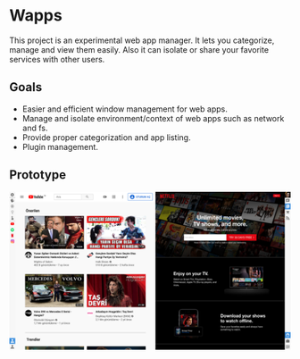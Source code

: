 # Wapps

This project is an experimental web app manager. It lets you categorize, manage and view them easily. Also it can isolate or share your favorite services with other users.

## Goals

- Easier and efficient window management for web apps.
- Manage and isolate environment/context of web apps such as network and fs.
- Provide proper categorization and app listing.
- Plugin management.

## Prototype

![Light Prototype](/docs/Light.png)
